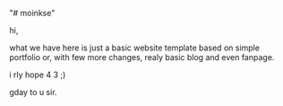 "# moinkse" 


hi,

what we have here is just a basic website template based on simple portfolio or, with few more changes, realy basic blog and even fanpage.

i rly hope 4 3 ;)



gday to u sir.
